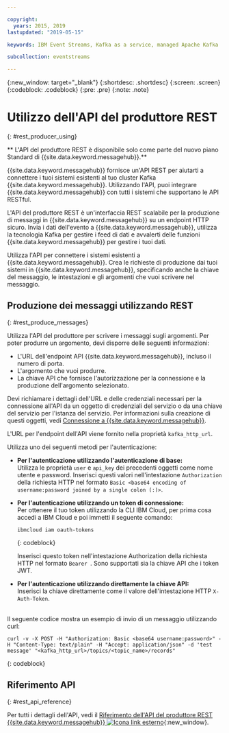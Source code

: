 ```yaml
---

copyright:
  years: 2015, 2019
lastupdated: "2019-05-15"

keywords: IBM Event Streams, Kafka as a service, managed Apache Kafka

subcollection: eventstreams

---
```


{:new_window: target="_blank"}
{:shortdesc: .shortdesc}
{:screen: .screen}
{:codeblock: .codeblock}
{:pre: .pre}
{:note: .note}

# Utilizzo dell'API del produttore REST
{: #rest_producer_using}


** L'API del produttore REST è disponibile solo come parte del nuovo piano Standard di {{site.data.keyword.messagehub}}.**
<br/>

{{site.data.keyword.messagehub}} fornisce un'API REST per aiutarti a connettere i tuoi sistemi esistenti al tuo cluster Kafka {{site.data.keyword.messagehub}}. Utilizzando l'API, puoi integrare {{site.data.keyword.messagehub}} con tutti i sistemi che supportano le API RESTful.

L'API del produttore REST è un'interfaccia REST scalabile per la produzione di messaggi in {{site.data.keyword.messagehub}} su un endpoint HTTP sicuro. Invia i dati dell'evento a {{site.data.keyword.messagehub}}, utilizza la tecnologia Kafka per gestire i feed di dati e avvalerti delle funzioni {{site.data.keyword.messagehub}} per gestire i tuoi dati.

Utilizza l'API per connettere i sistemi esistenti a {{site.data.keyword.messagehub}}. Crea le richieste di produzione dai tuoi sistemi in {{site.data.keyword.messagehub}}, specificando anche la chiave del messaggio, le intestazioni e gli argomenti che vuoi scrivere nel messaggio.


## Produzione dei messaggi utilizzando REST
{: #rest_produce_messages}

Utilizza l'API del produttore per scrivere i messaggi sugli argomenti. Per poter produrre un argomento, devi disporre delle seguenti informazioni:

* L'URL dell'endpoint API {{site.data.keyword.messagehub}}, incluso il numero di porta.
* L'argomento che vuoi produrre.
* La chiave API che fornisce l'autorizzazione per la connessione e la produzione dell'argomento selezionato.

Devi richiamare i dettagli dell'URL e delle credenziali necessari per la connessione all'API da un oggetto di credenziali del servizio o da una chiave del servizio per l'istanza del servizio. Per informazioni sulla creazione di questi oggetti, vedi
[Connessione a {{site.data.keyword.messagehub}}](/docs/services/EventStreams?topic=eventstreams-connecting).

L'URL per l'endpoint dell'API viene fornito nella proprietà <code>kafka_http_url</code>.

Utilizza uno dei seguenti metodi per l'autenticazione:

* **Per l'autenticazione utilizzando l'autenticazione di base:**<br/>
    Utilizza le proprietà <code>user</code> e <code>api_key</code> dei precedenti oggetti come nome utente e password. Inserisci questi valori nell'intestazione <code>Authorization</code> della richiesta HTTP nel formato <code>Basic <base64 encoding of username:password joined by a single colon (:)></code>.

* **Per l'autenticazione utilizzando un token di connessione:**<br/>
    Per ottenere il tuo token utilizzando la CLI IBM Cloud, per prima cosa accedi a IBM Cloud e poi immetti il seguente comando: 

    ```
    ibmcloud iam oauth-tokens
    ```
    {: codeblock}

    Inserisci questo token nell'intestazione Authorization della richiesta HTTP nel formato <code>Bearer <token></code>. Sono supportati sia la chiave API che i token JWT. 

* **Per l'autenticazione utilizzando direttamente la chiave API:**<br/>
    Inserisci la chiave direttamente come il valore dell'intestazione HTTP <code>X-Auth-Token</code>.

<br/>
Il seguente codice mostra un esempio di invio di un messaggio utilizzando curl:

```
curl -v -X POST -H "Authorization: Basic <base64 username:password>" -H "Content-Type: text/plain" -H "Accept: application/json" -d 'test message' "<kafka_http_url>/topics/<topic_name>/records"
```
{: codeblock}


## Riferimento API
{: #rest_api_reference}

Per tutti i dettagli dell'API, vedi il
[Riferimento dell'API del produttore REST {{site.data.keyword.messagehub}} ![Icona link esterno](../../icons/launch-glyph.svg "Icona link esterno")](https://ibm.github.io/event-streams/api/){:new_window}.












